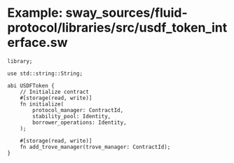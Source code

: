 # Example: sway_sources/fluid-protocol/libraries/src/usdf_token_interface.sw

```sway
library;

use std::string::String;

abi USDFToken {
    // Initialize contract
    #[storage(read, write)]
    fn initialize(
        protocol_manager: ContractId,
        stability_pool: Identity,
        borrower_operations: Identity,
    );

    #[storage(read, write)]
    fn add_trove_manager(trove_manager: ContractId);
}

```
